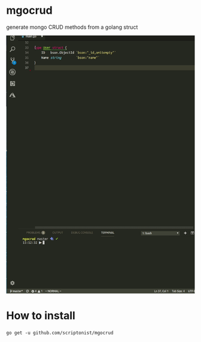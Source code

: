 # mgocrud 
generate mongo CRUD methods from  a golang struct

![Demo](https://raw.githubusercontent.com/scriptonist/mgocrud/master/artifacts/demo-mgocrud.gif)

# How to install 

`go get -u github.com/scriptonist/mgocrud`
